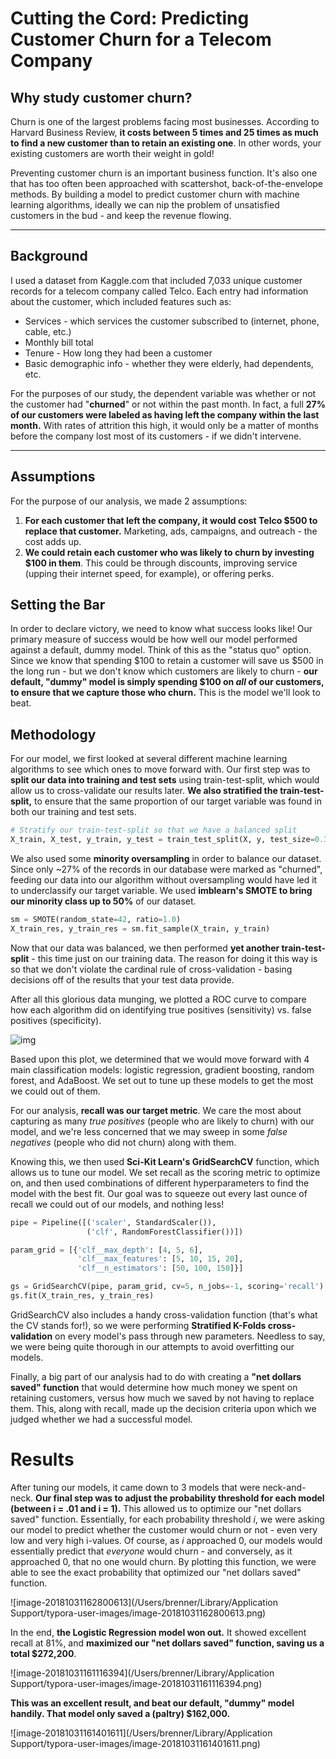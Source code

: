 # Cutting the Cord: Predicting Customer Churn for a Telecom Company

## Why study customer churn?

Churn is one of the largest problems facing most businesses. According to Harvard Business Review, **it costs between 5 times and 25 times as much to find a new customer than to retain an existing one**. In other words, your existing customers are worth their weight in gold!

Preventing customer churn is an important business function. It's also one that has too often been approached with scattershot, back-of-the-envelope methods. By building a model to predict customer churn with machine learning algorithms, ideally we can nip the problem of unsatisfied customers in the bud - and keep the revenue flowing.

****

## Background

I used a dataset from Kaggle.com that included 7,033 unique customer records for a telecom company called Telco. Each entry had information about the customer, which included features such as:

- Services - which services the customer subscribed to (internet, phone, cable, etc.)
- Monthly bill total
- Tenure - How long they had been a customer
- Basic demographic info - whether they were elderly, had dependents, etc.

For the purposes of our study, the dependent variable was whether or not the customer had "**churned**" or not within the past month. In fact, a full **27% of our customers were labeled as having left the company within the last month.** With rates of attrition this high, it would only be a matter of months before the company lost most of its customers - if we didn't intervene.

****

## Assumptions

For the purpose of our analysis, we made 2 assumptions:

1. **For each customer that left the company, it would cost Telco $500 to replace that customer.** Marketing, ads, campaigns, and outreach - the cost adds up.
2. **We could retain each customer who was likely to churn by investing $100 in them**. This could be through discounts, improving service (upping their internet speed, for example), or offering perks.

## Setting the Bar

In order to declare victory, we need to know what success looks like! Our primary measure of success would be how well our model performed against a default, dummy model. Think of this as the "status quo" option. Since we know that spending $100 to retain a customer will save us $500 in the long run -  but we don't know which customers are likely to churn - **our default, "dummy" model is simply spending $100 on *all* of our customers, to ensure that we capture those who churn.** This is the model we'll look to beat.

## Methodology

For our model, we first looked at several different machine learning algorithms to see which ones to move forward with. Our first step was to **split our data into training and test sets** using train-test-split, which would allow us to cross-validate our results later. **We also stratified the train-test-split,** to ensure that the same proportion of our target variable was found in both our training and test sets.

```python
# Stratify our train-test-split so that we have a balanced split
X_train, X_test, y_train, y_test = train_test_split(X, y, test_size=0.3, random_state=40, stratify=y)
```

We also used some **minority oversampling** in order to balance our dataset. Since only ~27% of the records in our database were marked as "churned", feeding our data into our algorithm without oversampling would have led it to underclassify our target variable. We used **imblearn's SMOTE to bring our minority class up to 50%** of our dataset.

```python
sm = SMOTE(random_state=42, ratio=1.0)
X_train_res, y_train_res = sm.fit_sample(X_train, y_train)
```

Now that our data was balanced, we then performed **yet another train-test-split** - this time just on our training data. The reason for doing it this way is so that we don't violate the cardinal rule of cross-validation - basing decisions off of the results that your test data provide.

After all this glorious data munging, we plotted a ROC curve to compare how each algorithm did on identifying true positives (sensitivity) vs. false positives (specificity).

![img](https://lh3.googleusercontent.com/FPz8eqS9EMUDK8LVIeBe3B2wjhltTe0H69ISYakpJoWSaRq9WLX6Y0ixQK6AwFwDYhA6MoG6CPsfvqcrTPb1bFGva6CBzfD1ZaOKLDN83XJc_2LNmJ3yWi40nnZDCTz5417NmQAyhlo)

Based upon this plot, we determined that we would move forward with 4 main classification models: logistic regression, gradient boosting, random forest, and AdaBoost. We set out to tune up these models to get the most we could out of them.

For our analysis, **recall was our target metric**. We care the most about capturing as many *true positives* (people who are likely to churn) with our model, and we're less concerned that we may sweep in some *false negatives* (people who did not churn) along with them.

Knowing this, we then used **Sci-Kit Learn's GridSearchCV** function, which allows us to tune our model. We set recall as the scoring metric to optimize on, and then used combinations of different hyperparameters to find the model with the best fit. Our goal was to squeeze out every last ounce of recall we could out of our models, and nothing less!

```python
pipe = Pipeline([('scaler', StandardScaler()),
                 ('clf', RandomForestClassifier())])

param_grid = [{'clf__max_depth': [4, 5, 6],
               'clf__max_features': [5, 10, 15, 20],
               'clf__n_estimators': [50, 100, 150]}]

gs = GridSearchCV(pipe, param_grid, cv=5, n_jobs=-1, scoring='recall')
gs.fit(X_train_res, y_train_res)
```

GridSearchCV also includes a handy cross-validation function (that's what the CV stands for!), so we were performing **Stratified K-Folds cross-validation** on every model's pass through new parameters. Needless to say, we were being quite thorough in our attempts to avoid overfitting our models.

Finally, a big part of our analysis had to do with creating a **"net dollars saved" function** that would determine how much money we spent on retaining customers, versus how much we saved by not having to replace them. This, along with recall, made up the decision criteria upon which we judged whether we had a successful model.

# Results

After tuning our models, it came down to 3 models that were neck-and-neck. **Our final step was to adjust the probability threshold for each model (between i = .01 and i = 1).** This allowed us to optimize our "net dollars saved" function. Essentially, for each probability threshold *i*, we were asking our model to predict whether the customer would churn or not - even very low and very high i-values. Of course, as *i* approached 0, our models would essentially predict that *everyone* would churn - and conversely, as it approached 0, that no one would churn. By plotting this function, we were able to see the exact probability that optimized our "net dollars saved" function.

![image-20181031162800613](/Users/brenner/Library/Application Support/typora-user-images/image-20181031162800613.png)

In the end, **the Logistic Regression model won out.** It showed excellent recall at 81%, and **maximized our "net dollars saved" function, saving us a total $272,200**.

![image-20181031161116394](/Users/brenner/Library/Application Support/typora-user-images/image-20181031161116394.png)

**This was an excellent result, and beat our default, "dummy" model handily. That model only saved a (paltry) $162,000.**

![image-20181031161401611](/Users/brenner/Library/Application Support/typora-user-images/image-20181031161401611.png)

